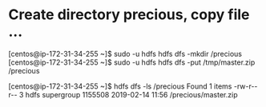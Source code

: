 # Create directory precious, copy file ...
[centos@ip-172-31-34-255 ~]$ sudo -u hdfs hdfs dfs -mkdir /precious
[centos@ip-172-31-34-255 ~]$ sudo -u hdfs hdfs dfs -put /tmp/master.zip /precious

[centos@ip-172-31-34-255 ~]$ hdfs dfs -ls /precious
Found 1 items
-rw-r--r--   3 hdfs supergroup    1155508 2019-02-14 11:56 /precious/master.zip


